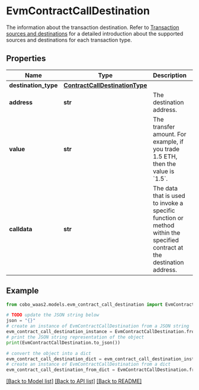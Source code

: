 # EvmContractCallDestination

The information about the transaction destination. Refer to [Transaction sources and destinations](/v2/guides/transactions/sources-and-destinations) for a detailed introduction about the supported sources and destinations for each transaction type.

## Properties

Name | Type | Description | Notes
------------ | ------------- | ------------- | -------------
**destination_type** | [**ContractCallDestinationType**](ContractCallDestinationType.md) |  | 
**address** | **str** | The destination address. | 
**value** | **str** | The transfer amount. For example, if you trade 1.5 ETH, then the value is &#x60;1.5&#x60;.  | [optional] 
**calldata** | **str** | The data that is used to invoke a specific function or method within the specified contract at the destination address.  | 

## Example

```python
from cobo_waas2.models.evm_contract_call_destination import EvmContractCallDestination

# TODO update the JSON string below
json = "{}"
# create an instance of EvmContractCallDestination from a JSON string
evm_contract_call_destination_instance = EvmContractCallDestination.from_json(json)
# print the JSON string representation of the object
print(EvmContractCallDestination.to_json())

# convert the object into a dict
evm_contract_call_destination_dict = evm_contract_call_destination_instance.to_dict()
# create an instance of EvmContractCallDestination from a dict
evm_contract_call_destination_from_dict = EvmContractCallDestination.from_dict(evm_contract_call_destination_dict)
```
[[Back to Model list]](../README.md#documentation-for-models) [[Back to API list]](../README.md#documentation-for-api-endpoints) [[Back to README]](../README.md)


